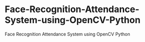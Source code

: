 # Face-Recognition-Attendance-System-using-OpenCV-Python
Face Recognition Attendance System using OpenCV Python
